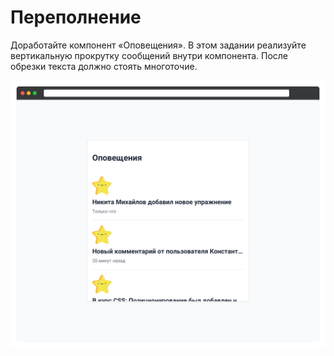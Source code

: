 # Переполнение

Доработайте компонент «Оповещения». В этом задании реализуйте вертикальную прокрутку сообщений внутри компонента. После обрезки текста должно стоять многоточие.

![Компонент «Оповещения»](./assets/11.png)
